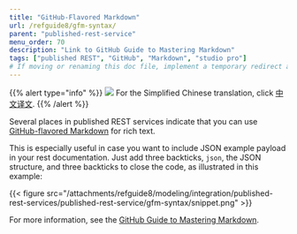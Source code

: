 ```yaml
---
title: "GitHub-Flavored Markdown"
url: /refguide8/gfm-syntax/
parent: "published-rest-service"
menu_order: 70
description: "Link to GitHub Guide to Mastering Markdown"
tags: ["published REST", "GitHub", "Markdown", "studio pro"]
# If moving or renaming this doc file, implement a temporary redirect and let the respective team know they should update the URL in the product. See Mapping to Products for more details.
---
```


{{% alert type="info" %}}
<img src="attachments/chinese-translation/china.png" style="display: inline-block; margin: 0" /> For the Simplified Chinese translation, click [中文译文](https://cdn.mendix.tencent-cloud.com/documentation/refguide8/gfm-syntax.pdf).
{{% /alert %}}

Several places in published REST services indicate that you can use [GitHub-flavored Markdown](https://guides.github.com/features/mastering-markdown/#GitHub-flavored-markdown) for rich text.

This is especially useful in case you want to include JSON example payload in your rest documentation. Just add three backticks, `json`, the JSON structure, and three backticks to close the code, as illustrated in this example:

{{< figure src="/attachments/refguide8/modeling/integration/published-rest-services/published-rest-service/gfm-syntax/snippet.png" >}}

For more information, see the [GitHub Guide to Mastering Markdown](https://guides.github.com/features/mastering-markdown/#GitHub-flavored-Markdown).

